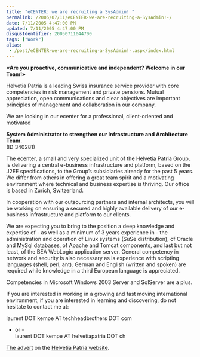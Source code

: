 ```yaml
---
title: "eCENTER: we are recruiting a SysAdmin! "
permalink: /2005/07/11/eCENTER-we-are-recruiting-a-SysAdmin!-/
date: 7/11/2005 4:47:00 PM
updated: 7/11/2005 4:47:00 PM
disqusIdentifier: 20050711044700
tags: ["Work"]
alias:
 - /post/eCENTER-we-are-recruiting-a-SysAdmin!-.aspx/index.html
---
```

<span style="FONT-WEIGHT: bold">«Are you proactive, communicative and 
independent? Welcome in our Team!»</span>  

Helvetia Patria is a leading 
Swiss insurance service provider with core competencies in risk management and 
private pensions. Mutual appreciation, open communications and clear objectives 
are important principles of management and collaboration in our 
company.  
<!-- more -->

We are looking in our ecenter for a professional, 
client-oriented and motivated  

<span style="FONT-WEIGHT: bold">System 
Administrator to strengthen our Infrastructure and Architecture 
Team.</span>  
(ID 340281)  

The ecenter, a small and very specialized 
unit of the Helvetia Patria Group, is delivering a central e-business 
infrastructure and platform, based on the J2EE specifications, to the Group’s 
subsidiaries already for the past 5 years. We differ from others in offering a 
great team spirit and a motivating environment where technical and business 
expertise is thriving. Our office is based in Zurich, Switzerland.  

In 
cooperation with our outsourcing partners and internal architects, you will be 
working on ensuring a secured and highly available delivery of our e-business 
infrastructure and platform to our clients.  

We are expecting you to bring 
to the position a deep knowledge and expertise of - as well as a minimum of 3 
years experience in - the administration and operation of Linux systems (SuSe 
distribution), of Oracle and MySql databases, of Apache and Tomcat components, 
and last but not least, of the BEA WebLogic application server. General 
competency in network and security is also necessary as is experience with 
scripting languages (shell, perl, ant). German and English (written and spoken) 
are required while knowledge in a third European language is 
appreciated.  

Competencies in Microsoft Windows 2003 Server and SqlServer 
are a plus.  

If you are interested in working in a growing and fast moving 
international environment, if you are interested in learning and discovering, do 
not hesitate to contact me at:  

laurent DOT kempe AT techheadbrothers DOT 
com  
- or -  
laurent DOT kempe AT helvetiapatria DOT ch  

[The 
advert](http://www.jobs.ch/inserate_detail.php?inserat_id=340281&rubrik_id=125&psprachcode=de) on the [Helvetia Patria 
website](http://www.helvetiapatria.ch).
